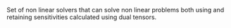 Set of non linear solvers that can solve non linear problems both using and retaining sensitivities calculated using dual tensors.
